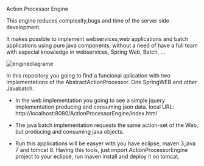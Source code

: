 Action Processor Engine

This engine reduces complexity,bugs and time of the server side development.

It makes possible to implement webservices,web applications and batch applications using pure java components, without a need of have a full team with especial knowledge in webservices, Spring Web, Batch, ...

![enginediagrame](https://cloud.githubusercontent.com/assets/12789651/8512304/0791f4d2-2313-11e5-96c9-e937eed7fef8.jpg)

In this repository you going to find a funcional aplication with two implementations of the AbstractActionProcessor. One SpringWEB and other Javabatch.

- In the web implementation you going to see a simple jquery implementation producing and consuming json data.
local URL: http://localhost:8080/ActionProcessorEngine/index.html

- The java batch implementation requests the same action-set of the Web, but producing and consuming java objects.

- Run this applications will be easyer with you have eclipse, maven 3,java 7 and tomcat 8. Having this tools, just import ActionProcessorEngine project to your eclipse, run maven install and deploy it on tomcat.
